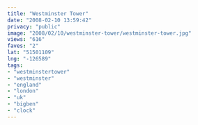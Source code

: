 ```yaml
---
title: "Westminster Tower"
date: "2008-02-10 13:59:42"
privacy: "public"
image: "2008/02/10/westminster-tower/westminster-tower.jpg"
views: "616"
faves: "2"
lat: "51501109"
lng: "-126589"
tags:
- "westminstertower"
- "westminster"
- "england"
- "london"
- "uk"
- "bigben"
- "clock"
---
```


